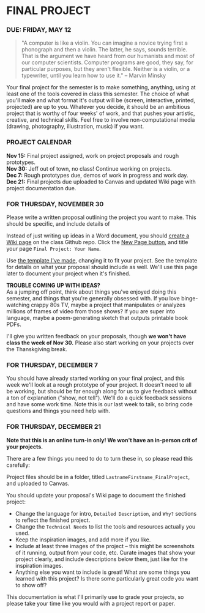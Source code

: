FINAL PROJECT
====

### DUE: FRIDAY, MAY 12

>"A computer is like a violin. You can imagine a novice trying first a phonograph and then a violin. The latter, he says, sounds terrible. That is the argument we have heard from our humanists and most of our computer scientists. Computer programs are good, they say, for particular purposes, but they aren't flexible. Neither is a violin, or a typewriter, until you learn how to use it." – Marvin Minsky

Your final project for the semester is to make something, anything, using at least one of the tools covered in class this semester. The choice of what you'll make and what format it's output will be (screen, interactive, printed, projected) are up to you. Whatever you decide, it should be an ambitious project that is worthy of four weeks' of work, and that pushes your artistic, creative, and technical skills. Feel free to involve non-computational media (drawing, photography, illustration, music) if you want.

### PROJECT CALENDAR  
**Nov 15:** Final project assigned, work on project proposals and rough prototypes.  
**Nov 30:** Jeff out of town, no class! Continue working on projects.  
**Dec 7:** Rough prototypes due, demos of work in progress and work day.  
**Dec 21:** Final projects due uploaded to Canvas and updated Wiki page with project documentation due.  

### FOR THURSDAY, NOVEMBER 30  
Please write a written proposal outlining the project you want to make. This should be specific, and include details of 

Instead of just writing up ideas in a Word document, you should [create a Wiki page](https://github.com/jeffThompson/CreativeProgramming1/wiki) on the class Github repo. Click the [New Page button](https://github.com/jeffThompson/CreativeProgramming1/wiki/_new), and title your page `Final Project: Your Name`.

Use [the template I've made](https://github.com/jeffThompson/CreativeProgramming1/wiki/Example-Template), changing it to fit your project. See the template for details on what your proposal should include as well. We'll use this page later to document your project when it's finished.  

**TROUBLE COMING UP WITH IDEAS?**  
As a jumping off point, think about things you've enjoyed doing this semester, and things that you're generally obsessed with. If you love binge-watching crappy 80s TV, maybe a project that manipulates or analyzes millions of frames of video from those shows? If you are super into language, maybe a poem-generating sketch that outputs printable book PDFs.

I'll give you written feedback on your proposals, though **we won't have class the week of Nov 30.** Please also start working on your projects over the Thanskgiving break.

### FOR THURSDAY, DECEMBER 7    
You should have already started working on your final project, and this week we'll look at a rough prototype of your project. It doesn't need to all be working, but should be far enough along for us to give feedback without a ton of explanation ("show, not tell"). We'll do a quick feedback sessions and have some work time. Note this is our last week to talk, so bring code questions and things you need help with.

### FOR THURSDAY, DECEMBER 21    
**Note that this is an online turn-in only! We won't have an in-person crit of your projects.**  

There are a few things you need to do to turn these in, so please read this carefully:

Project files should be in a folder, titled `LastnameFirstname_FinalProject`, and uploaded to Canvas.

You should update your proposal's Wiki page to document the finished project:  

* Change the language for intro, `Detailed Description`, and `Why?` sections to reflect the finished project.  
* Change the `Technical Needs` to list the tools and resources actually you used.  
* Keep the inspiration images, and add more if you like.  
* Include at least three images of the project – this might be screenshots of it running, output from your code, etc. Curate images that show your project clearly, and include descriptions below them, just like for the inspiration images.  
* Anything else you want to include is great! What are some things you learned with this project? Is there some particularly great code you want to show off?

This documentation is what I'll primarily use to grade your projects, so please take your time like you would with a project report or paper.

